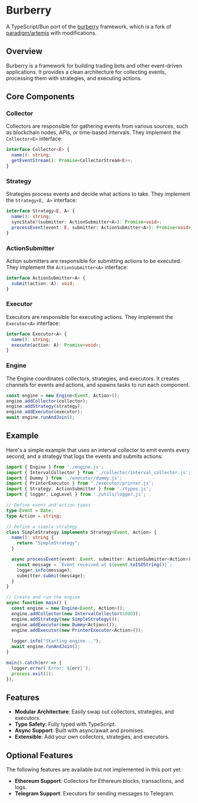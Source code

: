 # Burberry

A TypeScript/Bun port of the [burberry](https://github.com/paradigmxyz/artemis/) framework, which is a fork of [paradigm/artemis](https://github.com/paradigmxyz/artemis/) with modifications.

## Overview

Burberry is a framework for building trading bots and other event-driven applications. It provides a clean architecture for collecting events, processing them with strategies, and executing actions.

## Core Components

### Collector

Collectors are responsible for gathering events from various sources, such as blockchain nodes, APIs, or time-based intervals. They implement the `Collector<E>` interface:

```typescript
interface Collector<E> {
  name(): string;
  getEventStream(): Promise<CollectorStream<E>>;
}
```

### Strategy

Strategies process events and decide what actions to take. They implement the `Strategy<E, A>` interface:

```typescript
interface Strategy<E, A> {
  name(): string;
  syncState?(submitter: ActionSubmitter<A>): Promise<void>;
  processEvent(event: E, submitter: ActionSubmitter<A>): Promise<void>;
}
```

### ActionSubmitter

Action submitters are responsible for submitting actions to be executed. They implement the `ActionSubmitter<A>` interface:

```typescript
interface ActionSubmitter<A> {
  submit(action: A): void;
}
```

### Executor

Executors are responsible for executing actions. They implement the `Executor<A>` interface:

```typescript
interface Executor<A> {
  name(): string;
  execute(action: A): Promise<void>;
}
```

### Engine

The Engine coordinates collectors, strategies, and executors. It creates channels for events and actions, and spawns tasks to run each component.

```typescript
const engine = new Engine<Event, Action>();
engine.addCollector(collector);
engine.addStrategy(strategy);
engine.addExecutor(executor);
await engine.runAndJoin();
```

## Example

Here's a simple example that uses an interval collector to emit events every second, and a strategy that logs the events and submits actions:

```typescript
import { Engine } from './engine.js';
import { IntervalCollector } from './collector/interval_collector.js';
import { Dummy } from './executor/dummy.js';
import { PrinterExecutor } from './executor/printer.js';
import { Strategy, ActionSubmitter } from './types.js';
import { logger, LogLevel } from './utils/logger.js';

// Define event and action types
type Event = Date;
type Action = string;

// Define a simple strategy
class SimpleStrategy implements Strategy<Event, Action> {
  name(): string {
    return "SimpleStrategy";
  }

  async processEvent(event: Event, submitter: ActionSubmitter<Action>): Promise<void> {
    const message = `Event received at ${event.toISOString()}`;
    logger.info(message);
    submitter.submit(message);
  }
}

// Create and run the engine
async function main() {
  const engine = new Engine<Event, Action>();
  engine.addCollector(new IntervalCollector(1000));
  engine.addStrategy(new SimpleStrategy());
  engine.addExecutor(new Dummy<Action>());
  engine.addExecutor(new PrinterExecutor<Action>());
  
  logger.info("Starting engine...");
  await engine.runAndJoin();
}

main().catch(err => {
  logger.error(`Error: ${err}`);
  process.exit(1);
});
```

## Features

- **Modular Architecture**: Easily swap out collectors, strategies, and executors.
- **Type Safety**: Fully typed with TypeScript.
- **Async Support**: Built with async/await and promises.
- **Extensible**: Add your own collectors, strategies, and executors.

## Optional Features

The following features are available but not implemented in this port yet:

- **Ethereum Support**: Collectors for Ethereum blocks, transactions, and logs.
- **Telegram Support**: Executors for sending messages to Telegram.
